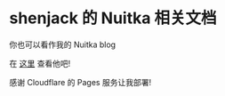 # shenjack 的 Nuitka 相关文档

你也可以看作我的 Nuitka blog

在 [这里](https://nuitka.0.org.cn) 查看他吧!

感谢 Cloudflare 的 Pages 服务让我部署!

